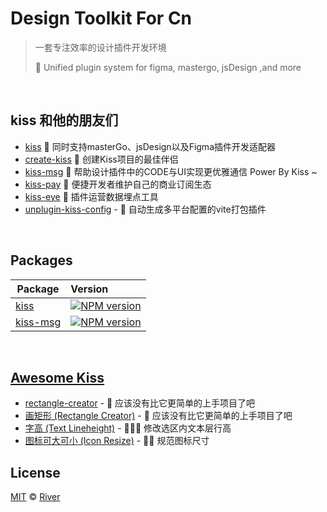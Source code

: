
# Design Toolkit For Cn
>  一套专注效率的设计插件开发环境
>
> 🍺 Unified plugin system for figma, mastergo, jsDesign ,and more

<br>

## kiss 和他的朋友们

- [kiss](packages/kiss-core) 🍶 同时支持masterGo、jsDesign以及Figma插件开发适配器
- [create-kiss]() 🚀 创建Kiss项目的最佳伴侣
- [kiss-msg](packages/kiss-msg) 🍭 帮助设计插件中的CODE与UI实现更优雅通信 Power By Kiss ~
- [kiss-pay]() 🎁 便捷开发者维护自己的商业订阅生态
- [kiss-eye]() 🎯 插件运营数据埋点工具
- [unplugin-kiss-config]() - 🍙 自动生成多平台配置的vite打包插件

<br>

## Packages

| Package                                         | Version                                               |
| ----------------------------------------------- |:---------------------------------------------------------------------------------------------------------|
| [kiss](packages/kiss-core)                           | <a href="https://www.npmjs.com/package/kiss-core"><img src="https://img.shields.io/npm/v/kiss-core?color=CF0A0A&amp;label=" alt="NPM version"></a>|
| [kiss-msg](packages/kiss-msg) |<a href="https://www.npmjs.com/package/kiss-msg"><img src="https://img.shields.io/npm/v/kiss-msg?color=CF0A0A&amp;label=" alt="NPM version"></a> |

<br>

## [Awesome Kiss](https://github.com/Leizhenpeng/awesome-kiss)

- [rectangle-creator](https://github.com/Leizhenpeng/awesome-kiss/tree/master/projects/rectangle-creator) - 🥱 应该没有比它更简单的上手项目了吧 
- [画矩形 (Rectangle Creator)](https://github.com/Leizhenpeng/awesome-kiss/tree/master/projects/rectangle-creator) - 🥱 应该没有比它更简单的上手项目了吧 
- [字高 (Text Lineheight)](https://github.com/Leizhenpeng/awesome-kiss/tree/master/projects/text-lineheight) - 🧘🏻‍♂️ 修改选区内文本层行高
- [图标可大可小 (Icon Resize)](https://github.com/Leizhenpeng/awesome-kiss/tree/master/projects/icon-resize) - 🤾‍♂️ 规范图标尺寸

## License
[MIT](./LICENSE) © [River](https://github.com/Leizhenpeng)


